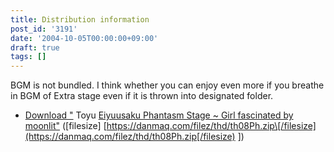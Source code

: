 ```yaml
---
title: Distribution information
post_id: '3191'
date: '2004-10-05T00:00:00+09:00'
draft: true
tags: []
---
```


BGM is not bundled. I think whether you can enjoy even more if you breathe in BGM of Extra stage even if it is thrown into designated folder.

*   [Download "](/filez/thd/th08Ph.zip) Toyu [Eiyuusaku Phantasm Stage ~ Girl fascinated by moonlit"](/filez/thd/th08Ph.zip) (\[filesize\] [https://danmaq.com/filez/thd/th08Ph.zip\[/filesize](https://danmaq.com/filez/thd/th08Ph.zip[/filesize) \])

